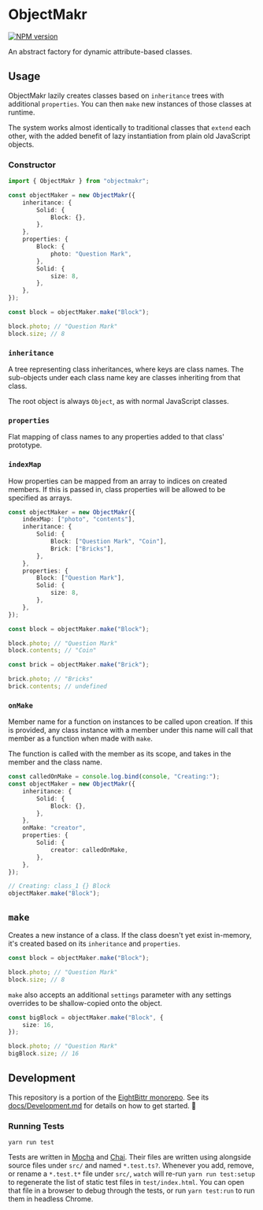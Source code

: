 <!-- Top -->
# ObjectMakr

[![NPM version](https://badge.fury.io/js/objectmakr.svg)](http://badge.fury.io/js/objectmakr)

An abstract factory for dynamic attribute-based classes.
<!-- /Top -->

## Usage

ObjectMakr lazily creates classes based on `inheritance` trees with additional `properties`.
You can then `make` new instances of those classes at runtime.

The system works almost identically to traditional classes that `extend` each other, with the added benefit of lazy instantiation from plain old JavaScript objects.

### Constructor

```typescript
import { ObjectMakr } from "objectmakr";

const objectMaker = new ObjectMakr({
    inheritance: {
        Solid: {
            Block: {},
        },
    },
    properties: {
        Block: {
            photo: "Question Mark",
        },
        Solid: {
            size: 8,
        },
    },
});

const block = objectMaker.make("Block");

block.photo; // "Question Mark"
block.size; // 8
```

### `inheritance`

A tree representing class inheritances, where keys are class names.
The sub-objects under each class name key are classes inheriting from that class.

The root object is always `Object`, as with normal JavaScript classes.

### `properties`

Flat mapping of class names to any properties added to that class' prototype.

### `indexMap`

How properties can be mapped from an array to indices on created members.
If this is passed in, class properties will be allowed to be specified as arrays.

```typescript
const objectMaker = new ObjectMakr({
    indexMap: ["photo", "contents"],
    inheritance: {
        Solid: {
            Block: ["Question Mark", "Coin"],
            Brick: ["Bricks"],
        },
    },
    properties: {
        Block: ["Question Mark"],
        Solid: {
            size: 8,
        },
    },
});

const block = objectMaker.make("Block");

block.photo; // "Question Mark"
block.contents; // "Coin"

const brick = objectMaker.make("Brick");

brick.photo; // "Bricks"
brick.contents; // undefined
```

### `onMake`

Member name for a function on instances to be called upon creation.
If this is provided, any class instance with a member under this name will call that member as a function when made with `make`.

The function is called with the member as its scope, and takes in the member and the class name.

```typescript
const calledOnMake = console.log.bind(console, "Creating:");
const objectMaker = new ObjectMakr({
    inheritance: {
        Solid: {
            Block: {},
        },
    },
    onMake: "creator",
    properties: {
        Solid: {
            creator: calledOnMake,
        },
    },
});

// Creating: class_1 {} Block
objectMaker.make("Block");
```

## `make`

Creates a new instance of a class.
If the class doesn't yet exist in-memory, it's created based on its `inheritance` and `properties`.

```typescript
const block = objectMaker.make("Block");

block.photo; // "Question Mark"
block.size; // 8
```

`make` also accepts an additional `settings` parameter with any settings overrides to be shallow-copied onto the object.

```typescript
const bigBlock = objectMaker.make("Block", {
    size: 16,
});

block.photo; // "Question Mark"
bigBlock.size; // 16
```

<!-- Development -->
## Development

This repository is a portion of the [EightBittr monorepo](https://raw.githubusercontent.com/FullScreenShenanigans/EightBittr).
See its [docs/Development.md](../../docs/Development.md) for details on how to get started. 💖

### Running Tests

```shell
yarn run test
```

Tests are written in [Mocha](https://github.com/mochajs/mocha) and [Chai](https://github.com/chaijs/chai).
Their files are written using alongside source files under `src/` and named `*.test.ts?`.
Whenever you add, remove, or rename a `*.test.t*` file under `src/`, `watch` will re-run `yarn run test:setup` to regenerate the list of static test files in `test/index.html`.
You can open that file in a browser to debug through the tests, or run `yarn test:run` to run them in headless Chrome.

<!-- Maps -->
<!-- /Maps -->
<!-- /Development -->
